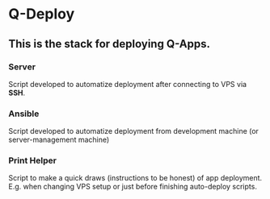 # Q-Deploy

## This is the stack for deploying Q-Apps.

### Server
Script developed to automatize deployment after connecting to VPS via **SSH**.

### Ansible
Script developed to automatize deployment from development machine (or 
server-management machine)

### Print Helper
Script to make a quick draws (instructions to be honest) of app deployment.
E.g. when changing VPS setup or just before finishing auto-deploy scripts. 

